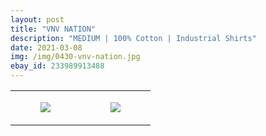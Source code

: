 ```yaml
---
layout: post
title: "VNV NATION"
description: "MEDIUM | 100% Cotton | Industrial Shirts"
date: 2021-03-08
img: /img/0430-vnv-nation.jpg
ebay_id: 233989913488
---
```




<table style="width:100%;"><tr><td style="vertical-align:top;">
      <figure class="tmblr-full" data-orig-height="2048" data-orig-width="1365" data-orig-src="https://concertshirts.netlify.app/shirts/0430/0430-01.jpg"><img src="https://64.media.tumblr.com/16a507640c6bd12d814678060a22e6c3/35b935b3d2264f27-74/s540x810/8969fa1f4b8d8348db917b3446292b1d707889b4.jpg" data-orig-height="2048" data-orig-width="1365" data-orig-src="https://concertshirts.netlify.app/shirts/0430/0430-01.jpg"/></figure></td>
    <td style="vertical-align:top;">
      <figure class="tmblr-full" data-orig-height="2048" data-orig-width="1365" data-orig-src="https://concertshirts.netlify.app/shirts/0430/0430-02.jpg"><img src="https://64.media.tumblr.com/5386f709d3f7a8aaddfc5e5cbd828412/35b935b3d2264f27-0b/s540x810/2add10d53f081612596b8250cb4dff818185dd03.jpg" data-orig-height="2048" data-orig-width="1365" data-orig-src="https://concertshirts.netlify.app/shirts/0430/0430-02.jpg"/></figure></td>
  </tr></table>
